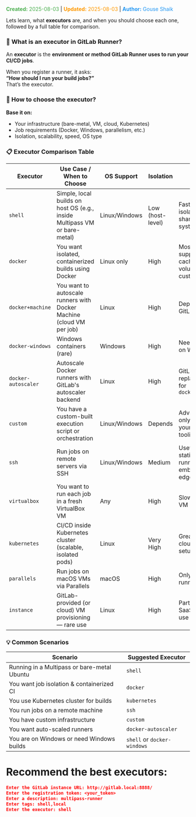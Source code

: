 <span style="color:#4caf50;"><b>Created:</b> 2025-08-03</span> | <span style="color:#ff9800;"><b>Updated:</b> 2025-08-03</span> | <span style="color:#2196f3;"><b>Author:</b> Gouse Shaik</span>

Lets learn, what **executors** are, and when you should choose each one, followed by a full table for comparison.

### 🔧 **What is an executor in GitLab Runner?**

An **executor** is the **environment or method GitLab Runner uses to run your CI/CD jobs**.

When you register a runner, it asks:  
**“How should I run your build jobs?”**  
That’s the executor.

### 🧠 How to choose the executor?

**Base it on:**

- Your infrastructure (bare-metal, VM, cloud, Kubernetes)
- Job requirements (Docker, Windows, parallelism, etc.)
- Isolation, scalability, speed, OS type

### 📋 Executor Comparison Table

|Executor|Use Case / When to Choose|OS Support|Isolation|Notes|
|---|---|---|---|---|
|`shell`|Simple, local builds on host OS (e.g., inside Multipass VM or bare-metal)|Linux/Windows|Low (host-level)|Fastest, but no isolation — shares file system|
|`docker`|You want isolated, containerized builds using Docker|Linux only|High|Most popular, supports caching, volumes, custom images|
|`docker+machine`|You want to autoscale runners with Docker Machine (cloud VM per job)|Linux|High|Deprecated by GitLab|
|`docker-windows`|Windows containers (rare)|Windows|High|Needs Docker on Windows|
|`docker-autoscaler`|Autoscale Docker runners with GitLab's autoscaler backend|Linux|High|GitLab's replacement for `docker+machine`|
|`custom`|You have a custom-built execution script or orchestration|Linux/Windows|Depends|Advanced use only — use your own tooling|
|`ssh`|Run jobs on remote servers via SSH|Linux/Windows|Medium|Useful for static remote runners (e.g., embedded or edge devices)|
|`virtualbox`|You want to run each job in a fresh VirtualBox VM|Any|High|Slow, but full VM isolation|
|`kubernetes`|CI/CD inside Kubernetes cluster (scalable, isolated pods)|Linux|Very High|Great for cloud-native setups|
|`parallels`|Run jobs on macOS VMs via Parallels|macOS|High|Only for Mac runners|
|`instance`|GitLab-provided (or cloud) VM provisioning — rare use|Linux|High|Part of GitLab SaaS (internal use usually)|

### 💡 Common Scenarios

|Scenario|Suggested Executor|
|---|---|
|Running in a Multipass or bare-metal Ubuntu|`shell`|
|You want job isolation & containerized CI|`docker`|
|You use Kubernetes cluster for builds|`kubernetes`|
|You run jobs on a remote machine|`ssh`|
|You have custom infrastructure|`custom`|
|You want auto-scaled runners|`docker-autoscaler`|
|You are on Windows or need Windows builds|`shell` or `docker-windows`|
# Recommend the best executors:

```json
Enter the GitLab instance URL: http://gitlab.local:8888/
Enter the registration token: <your_token>
Enter a description: multipass-runner
Enter tags: shell,local
Enter the executor: shell
```